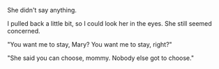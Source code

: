 She didn't say anything.

I pulled back a little bit, so I could look her in the eyes. She still seemed concerned.

"You want me to stay, Mary? You want me to stay, right?"

"She said you can choose, mommy. Nobody else got to choose." 